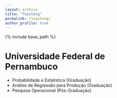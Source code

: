 ```yaml
---
layout: archive
title: "Teaching"
permalink: /teaching/
author_profile: true
---
```


{% include base_path %}

Universidade Federal de Pernambuco
======

-  Probabilidade e Estatística (Graduação)
-  Análise de Regressão para Produção (Graduação)
-  Pesquisa Operacional (Pós-Graduação)

